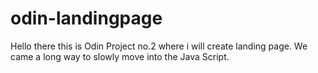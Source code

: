 # odin-landingpage
Hello there this is Odin Project no.2 where i will create landing page. We came a long way to slowly move into the Java Script.

